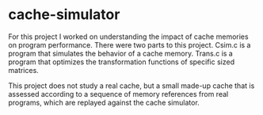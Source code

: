 # cache-simulator
For this project I worked on understanding the impact of cache
memories on program performance. There were two parts to this 
project. Csim.c is a program that simulates the behavior of a 
cache memory. Trans.c is a program that optimizes the transformation
functions of specific sized matrices.

This project does not study a real cache, but a small made-up cache
that is assessed according to a sequence of memory references from
real programs, which are replayed against the cache simulator.
